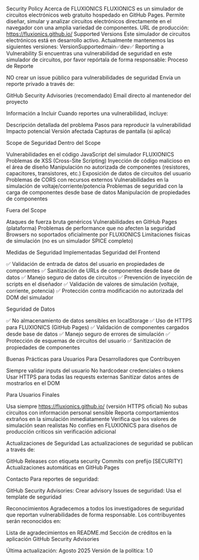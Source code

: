 Security Policy
Acerca de FLUXIONICS
FLUXIONICS es un simulador de circuitos electrónicos web gratuito hospedado en GitHub Pages. Permite diseñar, simular y analizar circuitos electrónicos directamente en el navegador con una amplia variedad de componentes.
URL de producción: https://fluxionics.github.io/
Supported Versions
Este simulador de circuitos electrónicos está en desarrollo activo. Actualmente mantenemos las siguientes versiones:
VersionSupportedmain:white_check_mark:dev:white_check_mark:
Reporting a Vulnerability
Si encuentras una vulnerabilidad de seguridad en este simulador de circuitos, por favor repórtala de forma responsable:
Proceso de Reporte

NO crear un issue público para vulnerabilidades de seguridad
Envía un reporte privado a través de:

GitHub Security Advisories (recomendado)
Email directo al mantenedor del proyecto



Información a Incluir
Cuando reportes una vulnerabilidad, incluye:

Descripción detallada del problema
Pasos para reproducir la vulnerabilidad
Impacto potencial
Versión afectada
Capturas de pantalla (si aplica)

Scope de Seguridad
Dentro del Scope

Vulnerabilidades en el código JavaScript del simulador FLUXIONICS
Problemas de XSS (Cross-Site Scripting)
Inyección de código malicioso en el área de diseño
Manipulación no autorizada de componentes (resistores, capacitores, transistores, etc.)
Exposición de datos de circuitos del usuario
Problemas de CORS con recursos externos
Vulnerabilidades en la simulación de voltaje/corriente/potencia
Problemas de seguridad con la carga de componentes desde base de datos
Manipulación de propiedades de componentes

Fuera del Scope

Ataques de fuerza bruta genéricos
Vulnerabilidades en GitHub Pages (plataforma)
Problemas de performance que no afecten la seguridad
Browsers no soportados oficialmente por FLUXIONICS
Limitaciones físicas de simulación (no es un simulador SPICE completo)

Medidas de Seguridad Implementadas
Seguridad del Frontend

✅ Validación de entrada de datos del usuario en propiedades de componentes
✅ Sanitización de URLs de componentes desde base de datos
✅ Manejo seguro de datos de circuitos
✅ Prevención de inyección de scripts en el diseñador
✅ Validación de valores de simulación (voltaje, corriente, potencia)
✅ Protección contra modificación no autorizada del DOM del simulador

Seguridad de Datos

✅ No almacenamiento de datos sensibles en localStorage
✅ Uso de HTTPS para FLUXIONICS (GitHub Pages)
✅ Validación de componentes cargados desde base de datos
✅ Manejo seguro de errores de simulación
✅ Protección de esquemas de circuitos del usuario
✅ Sanitización de propiedades de componentes

Buenas Prácticas para Usuarios
Para Desarrolladores que Contribuyen

Siempre validar inputs del usuario
No hardcodear credenciales o tokens
Usar HTTPS para todas las requests externas
Sanitizar datos antes de mostrarlos en el DOM

Para Usuarios Finales

Usa siempre https://fluxionics.github.io/ (versión HTTPS oficial)
No subas circuitos con información personal sensible
Reporta comportamientos extraños en la simulación inmediatamente
Verifica que los valores de simulación sean realistas
No confíes en FLUXIONICS para diseños de producción críticos sin verificación adicional

Actualizaciones de Seguridad
Las actualizaciones de seguridad se publican a través de:

GitHub Releases con etiqueta security
Commits con prefijo [SECURITY]
Actualizaciones automáticas en GitHub Pages

Contacto
Para reportes de seguridad:

GitHub Security Advisories: Crear advisory
Issues de seguridad: Usa el template de seguridad

Reconocimientos
Agradecemos a todos los investigadores de seguridad que reportan vulnerabilidades de forma responsable. Los contribuyentes serán reconocidos en:

Lista de agradecimientos en README.md
Sección de créditos en la aplicación
GitHub Security Advisories


Última actualización: Agosto 2025
Versión de la política: 1.0
